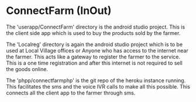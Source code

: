 # ConnectFarm (InOut)	


The 'userapp/ConnectFarm' directory is the android studio project. This is the client side app which is used to buy the products sold by the farmer.

The 'Localreg' directory is again the android studio project which is to be used at Local Village offices or Anyone who has access to the internet near the farmer. This acts like a gateway to register the farmer to the service. This is a one time registration and after this internet is not required to sell the goods online.

The 'phpp/connectfarmphp' is the git repo of the heroku instance running. This facilitates the sms and the voice IVR calls to make all this possible. This connects all the client app to the farmer through sms.
